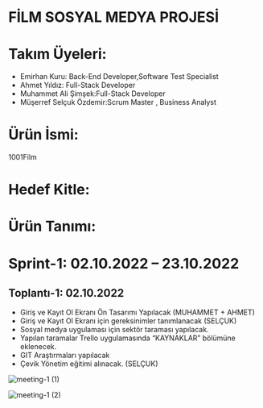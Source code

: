 
# FİLM SOSYAL MEDYA PROJESİ
# Takım Üyeleri:
* Emirhan Kuru: Back-End Developer,Software Test Specialist
* Ahmet Yıldız: Full-Stack Developer
* Muhammet Ali Şimşek:Full-Stack Developer
* Müşerref Selçuk Özdemir:Scrum Master , Business Analyst

# Ürün İsmi:
1001Film

# Hedef Kitle:

# Ürün Tanımı:

# Sprint-1: 02.10.2022 – 23.10.2022


## Toplantı-1: 02.10.2022

* Giriş ve Kayıt Ol Ekranı Ön Tasarımı Yapılacak (MUHAMMET + AHMET)
* Giriş ve Kayıt Ol Ekranı için gereksinimler tanımlanacak (SELÇUK)
* Sosyal medya uygulaması için sektör taraması yapılacak.
* Yapılan taramalar Trello uygulamasında “KAYNAKLAR” bölümüne eklenecek. 		
* GIT Araştırmaları yapılacak
* Çevik Yönetim eğitimi alınacak. (SELÇUK)

![meeting-1 (1)](https://user-images.githubusercontent.com/72154925/193455914-0037bf6a-2276-4857-9140-b9a14719b7d2.jpeg)


![meeting-1 (2)](https://user-images.githubusercontent.com/72154925/193456022-7a004648-461f-4397-9523-47c8d2767809.jpeg)



